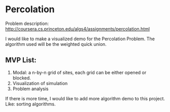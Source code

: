 # Percolation

Problem description: http://coursera.cs.princeton.edu/algs4/assignments/percolation.html

I would like to make a visualized demo for the Percolation Problem. The algorithm used will be the weighted quick union.

## MVP List:
1. Modal: a n-by-n grid of sites, each grid can be either opened or blocked.
2. Visualization of simulation
3. Problem analysis





If there is more time, I would like to add more algorithm demo to this project. Like: sorting algorithms.
